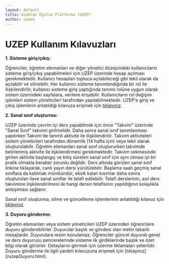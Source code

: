 ```yaml
---
layout: default
title: Uzaktan Eğitim Platformu (UZEP)
author: ozmen
---
```


# UZEP Kullanım Kılavuzları

**1. Sisteme giriş/çıkış:**

<p>
Öğrenciler, öğretim elemanları ve diğer yönetici düzeyindeki kullanıcıların sisteme giriş/çıkış yapabilmeleri için UZEP üzerinde hesap açılması gerekmektedir. Kullanıcı hesapları topluca açılabileceği gibi tekil olarak da açılabilir ve silinebilir. Her kullanıcı sisteme tanımlandığında bir rol ile ilişkilendirilir, kullanıcı sisteme giriş yaptığında tanımlı rolüne uygun olarak sistem üzerindeki sayfalara, verilere erişebilir. Kullanıcıların rol değişim işlemleri sistem yöneticileri tarafından yapılabilmektedir. UZEP'e giriş ve çıkış işlemlerin anlatıldığı kılavuza erişmek için <a href="/uzepLogin.html">tıklayınız</a>.
</p>

**2. Sanal sınıf oluşturma:**

<p>
UZEP üzerinde çevrim içi ders yapabilmek için önce "Takvim" üzerinde "Sanal Sınıf" takvimi girilmelidir. Daha sonra sanal sınıf tanımlanması yapılırken Takvim'de tanımlı aktivite ile ilişkilendirilir. Takvim aktiviteleri sistem yöneticileri tarafından dönemlik (14 hafta için) veya tekil olarak oluşturulabilir. Öğretim elemanları sanal sınıf oluştururken takvimde belirlenmiş aktivite ile ilşkilendirmesi gerekmektedir. Takvim sekmesinde girilen aktivite başlangıç ve bitiş süreleri sanal sınıf için aynı olması iyi bir pratik olmakla beraber zorunlu değildir. Ders altında görülen sanal sınıf linkine tıklayarak, canlı yayın dersi yürütülebilir. Başlama saati geçmiş sanal sınıflara da katılmak mümkündür, eksik kalan kısımlar daha sonra oluşturulan ilave sanal sınıflar ile telafi edilebilir. Telafi derslerinin, asıl ders takvimine ilişkilendirilmesi ile hangi dersin telafisinin yapıldığının kolaylıkla anlaşılması sağlanır.

Sanal sınıf oluşturma, silme ve güncelleme işlemlerinin anlatıldığı kılavuz için <a href="/uzepSanalSinif.html">tıklayınız</a>.
</p>

**3. Duyuru gönderme:**

<p>
Öğretim elemanları veya sistem yöneticileri UZEP üzerinden öğrencilere duyuru gönderebilirler. Duyurular başlık ve gövdesi olan metin tabanlı mesajlardır. Duyurulara resim konulamaz. Öğrenciler güncel duyuralı genel ve ders duyurusu pencerelerinde sisteme ilk girdiklerinde başlık ve özet bilgi olarak görürler. Detaylarını görmek için üzerine tıklamaları yeterlidir. Duyuru gönderme ile ilgili yardım kılavuzuna erişmek için [tıklayınız](/uzepDuyuru.html).
</p>